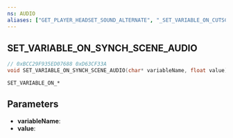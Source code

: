```yaml
---
ns: AUDIO
aliases: ["GET_PLAYER_HEADSET_SOUND_ALTERNATE", "_SET_VARIABLE_ON_CUTSCENE_AUDIO"]
---
```

## SET_​VARIABLE_​ON_​SYNCH_​SCENE_​AUDIO

```c
// 0xBCC29F935ED07688 0xD63CF33A
void SET_​VARIABLE_​ON_​SYNCH_​SCENE_​AUDIO(char* variableName, float value);
```

```
SET_VARIABLE_ON_*
```

## Parameters
* **variableName**: 
* **value**: 

